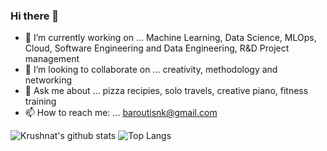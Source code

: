 ### Hi there 👋

- 🔭 I’m currently working on ... Machine Learning, Data Science, MLOps, Cloud, Software Engineering and Data Engineering, R&D Project management
- 👯 I’m looking to collaborate on ... creativity, methodology and networking
- 💬 Ask me about ... pizza recipies, solo travels, creative piano, fitness training
- 📫 How to reach me: ... baroutisnk@gmail.com
   
![Krushnat's github stats](https://github-readme-stats.vercel.app/api?username=nikolaosmparoutis&show_icons=true) ![Top Langs](https://github-readme-stats.vercel.app/api/top-langs/?username=nikolaosmparoutis&layout=compact)
